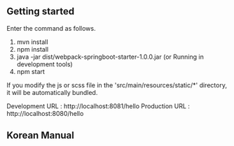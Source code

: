 ## Getting started

Enter the command as follows.

 1. mvn install
 2. npm install
 3. java -jar dist/webpack-springboot-starter-1.0.0.jar (or Running in development tools)
 4. npm start
 
 If you modify the js or scss file in the 'src/main/resources/static/*' directory, it will be automatically bundled.
 
 Development URL : http://localhost:8081/hello
 Production URL : http://localhost:8080/hello
 
 
 ## Korean Manual